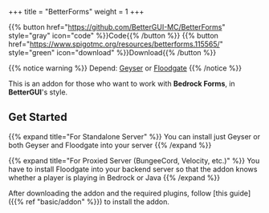 +++
title = "BetterForms"
weight = 1
+++

{{% button href="https://github.com/BetterGUI-MC/BetterForms" style="gray" icon="code" %}}Code{{% /button %}} {{% button href="https://www.spigotmc.org/resources/betterforms.115565/" style="green" icon="download" %}}Download{{% /button %}}

{{% notice warning %}}
Depend: [Geyser](https://geysermc.org/download#geyser) or [Floodgate](https://geysermc.org/download#floodgate)
{{% /notice %}}

This is an addon for those who want to work with **Bedrock Forms**, in **BetterGUI**'s style.

## Get Started

{{% expand title="For Standalone Server" %}}
You can install just Geyser or both Geyser and Floodgate into your server
{{% /expand %}}

{{% expand title="For Proxied Server (BungeeCord, Velocity, etc.)" %}}
You have to install Floodgate into your backend server so that the addon knows whether a player is playing in Bedrock or Java
{{% /expand %}}

After downloading the addon and the required plugins, follow [this guide]({{% ref "basic/addon" %}}) to install the addon.

